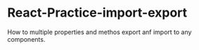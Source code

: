 # React-Practice-import-export

How to multiple properties and methos export anf import to any components.
